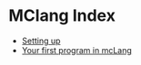 # MClang Index

- [Setting up](./setup/index.md)
- [Your first program in mcLang](./02-Hello_world/index.md)